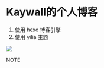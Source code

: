 # Kaywall的个人博客
1. 使用 hexo 博客引擎
2. 使用 yilia 主题

[![](https://img.shields.io/travis/aikaiqiang/aikq-blog-hexo.svg)](https://www.travis-ci.org/aikaiqiang/aikq-blog-hexo)

NOTE
